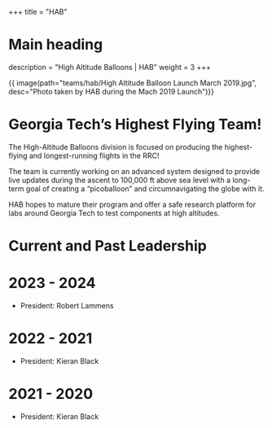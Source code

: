 +++
title = "HAB"
# Main heading
description = "High Altitude Balloons | HAB"
weight = 3
+++

{{ image(path="teams/hab/High Altitude Balloon Launch March 2019.jpg", desc="Photo taken by HAB during the Mach 2019 Launch")}}

# Georgia Tech’s Highest Flying Team!
 
The High-Altitude Balloons division is focused on producing the highest-flying and longest-running flights in the RRC!

The team is currently working on an advanced system designed to provide live updates during the ascent to 100,000 ft above sea level with a long-term goal of creating a “picoballoon” and circumnavigating the globe with it.

HAB hopes to mature their program and offer a safe research platform for labs around Georgia Tech to test components at high altitudes.

# Current and Past Leadership
# 2023 - 2024
- President: Robert Lammens
# 2022 - 2021
- President: Kieran Black
# 2021 - 2020
- President: Kieran Black
